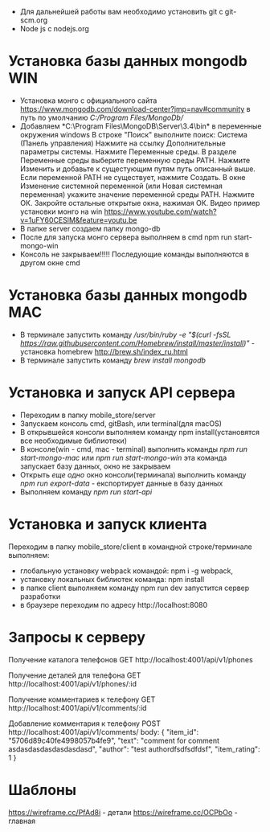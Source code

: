 - Для дальнейшей работы вам необходимо установить git c git-scm.org
- Node js c nodejs.org

# Установка базы данных mongodb WIN
- Установка монго с официального сайта https://www.mongodb.com/download-center?jmp=nav#community в путь по умолчанию *C:/Program Files/MongoDb/*
- Добавляем *C:\Program Files\MongoDB\Server\3.4\bin\* в переменные окружения windows
В строке "Поиск" выполните поиск: Система (Панель управления)
Нажмите на ссылку Дополнительные параметры системы.
Нажмите Переменные среды. В разделе Переменные среды выберите переменную среды PATH. Нажмите Изменить и добавьте к сущестующим путям путь описанный выше. Если переменной PATH не существует, нажмите Создать.
В окне Изменение системной переменной (или Новая системная переменная) укажите значение переменной среды PATH. Нажмите ОК. Закройте остальные открытые окна, нажимая ОК.
Видео пример установки монго на win https://www.youtube.com/watch?v=1uFY60CESlM&feature=youtu.be
- В папке server создаем папку mongo-db
- После для запуска монго сервера выполняем в cmd npm run start-mongo-win
- Консоль не закрываем!!!!! Последующие команды выполняются в другом окне cmd

# Установка базы данных mongodb MAC
- В терминале запустить команду */usr/bin/ruby -e "$(curl -fsSL https://raw.githubusercontent.com/Homebrew/install/master/install)"* - установка homebrew http://brew.sh/index_ru.html
- В терминале запустить команду *brew install mongodb*

# Установка и запуск API сервера
- Переходим в папку mobile_store/server
- Запускаем консоль cmd, gitBash, или terminal(для macOS) 
- В открывшейся консоли выполняем команду npm install(установятся все необходимые библиотеки)
- В консоле(win - cmd, mac - terminal) выполнить команды *npm run start-mongo-mac* или *npm run start-mongo-win*  эта команда запускает базу данных, окно не закрываем
- Открыть *еще одно* окно консоли(терминала) выполнить команду *npm run export-data* - експортирует данные в базу данных
- Выполняем команду *npm run start-api*

# Установка и запуск клиента
Переходим в папку mobile_store/client в командной строке/терминале выполняем:
- глобальную установку webpack командой: npm i -g webpack,
- установку локальных библиотек команда: npm install
- в папке client выполняем команду npm run dev запустится сервер разработки
- в браузере переходим по адресу http://localhost:8080


# Запросы к серверу
Получение каталога телефонов GET http://localhost:4001/api/v1/phones

Получение деталей для телефона  GET http://localhost:4001/api/v1/phones/:id

Получение комментариев к телефону GET http://localhost:4001/api/v1/comments/:id

Добавление комментария к телефону POST http://localhost:4001/api/v1/comments/
body: {
  "item_id": "5706d89c40fe4998057b4fe9",
  "text": "comment for comment asdasdasdasdasdasdasd",
  "author": "test authordfsdfsdfdsf",
  "item_rating": 1
}

# Шаблоны
https://wireframe.cc/PfAd8i - детали
https://wireframe.cc/OCPbOo  - главная

